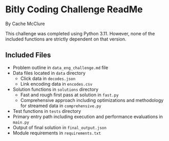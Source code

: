 # Bitly Coding Challenge ReadMe
By Cache McClure

This challenge was completed using Python 3.11. However, none of the included functions are strictly dependent on that version.

## Included Files
* Problem outline in `data_eng_challenge.md` file
* Data files located in `data` directory
  * Click data in `decodes.json`
  * Link encoding data in `encodes.csv`
* Solution functions in `solutions` directory
  * Fast and rough first pass at solution in `fast.py`
  * Comprehensive approach including optimizations and methodology for streamed data in `comprehensive.py`
* Test functions in `tests` directory
* Primary entry path including execution and performance evaluations in `main.py`
* Output of final solution in `final_output.json`
* Module requirements in `requirements.txt`